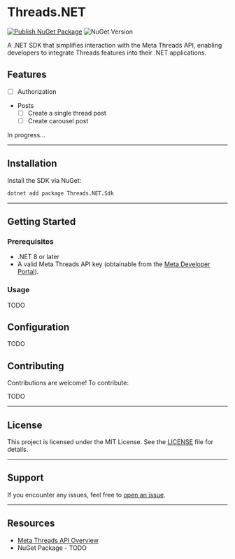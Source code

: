 # Threads.NET

[![Publish NuGet Package](https://github.com/kubawajs/Threads.NET/actions/workflows/publish-nuget.yml/badge.svg)](https://github.com/kubawajs/Threads.NET/actions/workflows/publish-nuget.yml)
![NuGet Version](https://img.shields.io/nuget/vpre/Threads.NET.Sdk?logo=nuget&labelColor=%23004880)

A .NET SDK that simplifies interaction with the Meta Threads API, enabling developers to integrate Threads features into their .NET applications.

## Features

- [ ] Authorization
- Posts
    - [ ] Create a single thread post
    - [ ] Create carousel post

In progress...

---

## Installation

Install the SDK via NuGet:

```bash
dotnet add package Threads.NET.Sdk
```

---

## Getting Started

### Prerequisites

- .NET 8 or later
- A valid Meta Threads API key (obtainable from the [Meta Developer Portal](https://developers.meta.com)).

### Usage

TODO

## Configuration

TODO

## Contributing

Contributions are welcome! To contribute:

TODO

---

## License

This project is licensed under the MIT License. See the [LICENSE](LICENSE) file for details.

---

## Support

If you encounter any issues, feel free to [open an issue](https://github.com/kubawajs/threads-net/issues).

---

## Resources

- [Meta Threads API Overview](https://developers.facebook.com/docs/threads/overview)
- NuGet Package - TODO
